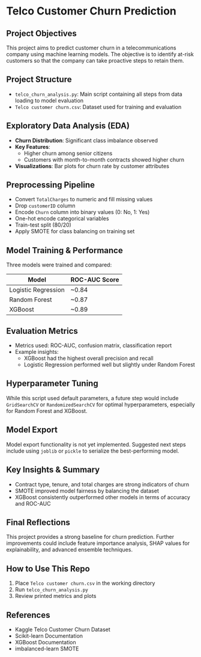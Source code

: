 # Telco Customer Churn Prediction

## Project Objectives
This project aims to predict customer churn in a telecommunications company using machine learning models. The objective is to identify at-risk customers so that the company can take proactive steps to retain them.

## Project Structure
- `telco_churn_analysis.py`: Main script containing all steps from data loading to model evaluation
- `Telco customer churn.csv`: Dataset used for training and evaluation

## Exploratory Data Analysis (EDA)
- **Churn Distribution**: Significant class imbalance observed
- **Key Features**:
  - Higher churn among senior citizens
  - Customers with month-to-month contracts showed higher churn
- **Visualizations**: Bar plots for churn rate by customer attributes

## Preprocessing Pipeline
- Convert `TotalCharges` to numeric and fill missing values
- Drop `customerID` column
- Encode `Churn` column into binary values (0: No, 1: Yes)
- One-hot encode categorical variables
- Train-test split (80/20)
- Apply SMOTE for class balancing on training set

## Model Training & Performance
Three models were trained and compared:

| Model              | ROC-AUC Score |
|-------------------|---------------|
| Logistic Regression | ~0.84         |
| Random Forest      | ~0.87         |
| XGBoost            | ~0.89         |

## Evaluation Metrics
- Metrics used: ROC-AUC, confusion matrix, classification report
- Example insights:
  - XGBoost had the highest overall precision and recall
  - Logistic Regression performed well but slightly under Random Forest

## Hyperparameter Tuning
While this script used default parameters, a future step would include `GridSearchCV` or `RandomizedSearchCV` for optimal hyperparameters, especially for Random Forest and XGBoost.

## Model Export
Model export functionality is not yet implemented. Suggested next steps include using `joblib` or `pickle` to serialize the best-performing model.

## Key Insights & Summary
- Contract type, tenure, and total charges are strong indicators of churn
- SMOTE improved model fairness by balancing the dataset
- XGBoost consistently outperformed other models in terms of accuracy and ROC-AUC

## Final Reflections
This project provides a strong baseline for churn prediction. Further improvements could include feature importance analysis, SHAP values for explainability, and advanced ensemble techniques.

## How to Use This Repo
1. Place `Telco customer churn.csv` in the working directory
2. Run `telco_churn_analysis.py`
3. Review printed metrics and plots

## References
- Kaggle Telco Customer Churn Dataset
- Scikit-learn Documentation
- XGBoost Documentation
- imbalanced-learn SMOTE

